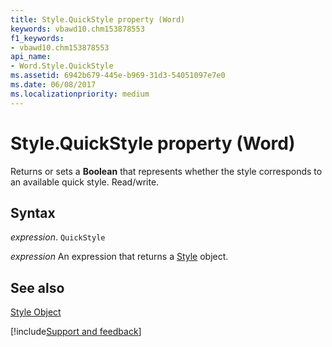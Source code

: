 ```yaml
---
title: Style.QuickStyle property (Word)
keywords: vbawd10.chm153878553
f1_keywords:
- vbawd10.chm153878553
api_name:
- Word.Style.QuickStyle
ms.assetid: 6942b679-445e-b969-31d3-54051097e7e0
ms.date: 06/08/2017
ms.localizationpriority: medium
---
```



# Style.QuickStyle property (Word)

Returns or sets a **Boolean** that represents whether the style corresponds to an available quick style. Read/write.


## Syntax

_expression_. `QuickStyle`

 _expression_ An expression that returns a [Style](./Word.Style.md) object.


## See also


[Style Object](Word.Style.md)

[!include[Support and feedback](~/includes/feedback-boilerplate.md)]